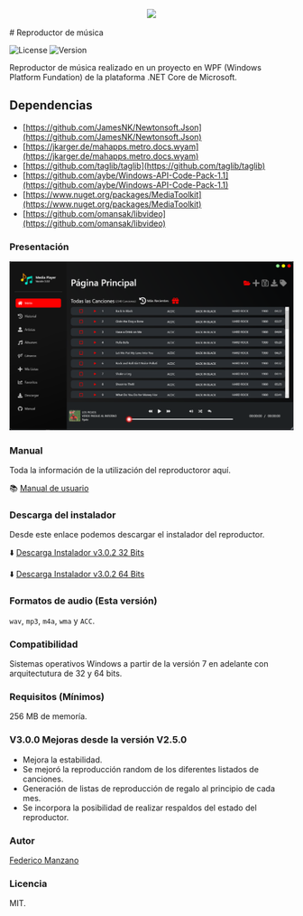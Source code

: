 <p align="center">
  <img src="https://fotos.miarroba.com/th/1acd/3369A967341F68FB36B13468FB36A2.png" widht="250px" height="250px"/>
</p>
# Reproductor de música 

![License](https://img.shields.io/badge/LICENSE-%20MIT-green)
![Version](https://img.shields.io/badge/VERSIÓN-%203.0.0-purple)

Reproductor de música realizado en un proyecto en WPF (Windows Platform Fundation) de la plataforma .NET Core de Microsoft.

## Dependencias 

- [https://github.com/JamesNK/Newtonsoft.Json](https://github.com/JamesNK/Newtonsoft.Json)
- [https://jkarger.de/mahapps.metro.docs.wyam](https://jkarger.de/mahapps.metro.docs.wyam)
- [https://github.com/taglib/taglib](https://github.com/taglib/taglib)
- [https://github.com/aybe/Windows-API-Code-Pack-1.1](https://github.com/aybe/Windows-API-Code-Pack-1.1)
- [https://www.nuget.org/packages/MediaToolkit](https://www.nuget.org/packages/MediaToolkit)
- [https://github.com/omansak/libvideo](https://github.com/omansak/libvideo)

### Presentación 

<p align="center">
  <img src="https://github.com/FedeManzano/media-player/blob/master/ReproductorMusicaTagEditables/Manual/Imagenes/presentacionPrincipal.png?raw=true" />
</p>


### Manual

Toda la información de la utilización del reproductoror aquí.

:books: [Manual de usuario](https://github.com/FedeManzano/media-player/blob/master/ReproductorMusicaTagEditables/Manual/Manual.md)

### Descarga del instalador

Desde este enlace podemos descargar el instalador del reproductor.

:arrow_down: [Descarga Instalador v3.0.2 32 Bits](https://mega.nz/file/cdM3WJ5A#m9G9VEDtbV04kVDJf1rLKikHbVRX81I2RB5krYCAfY0)

:arrow_down: [Descarga Instalador v3.0.2 64 Bits](https://mega.nz/file/pBNiEDRb#1tC28bMVX1_u0kejt1XA6gfcvhPg9okBIXiotMKDv8I)

### Formatos de audio (Esta versión)

`wav`, `mp3`, `m4a`, `wma` y `ACC`.

### Compatibilidad

Sistemas operativos Windows a partir de la versión 7 en adelante con arquitectutura de 32 y 64 bits.

### Requisitos (Mínimos)

256 MB de memoría.


### V3.0.0 Mejoras desde la versión V2.5.0

* Mejora la estabilidad.
* Se mejoró la reproducción random de los diferentes listados de canciones.
* Generación de listas de reproducción de regalo al principio de cada mes.
* Se incorpora la posibilidad de realizar respaldos del estado del reproductor.


### Autor

[Federico Manzano](https://github.com/FedeManzano)

### Licencia

MIT.



